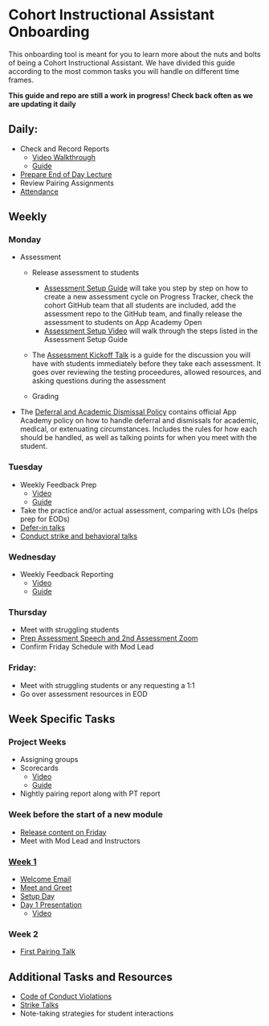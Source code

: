 # Cohort Instructional Assistant Onboarding

This onboarding tool is meant for you to learn more about the nuts and bolts of being a Cohort Instructional Assistant.
We have divided this guide according to the most common tasks you will handle on different time frames.

**This guide and repo are still a work in progress!  Check back often as we are updating it daily**


## Daily:
- Check and Record Reports
    - [Video Walkthrough](https://drive.google.com/file/d/13M4bZwuyI0rrYboyecdJuKKCL_Ax-q5f/view?usp=sharing)
    - [Guide](https://docs.google.com/document/d/1UCKSdlGsvQgS9eeQXfrZTzEKENwrkxVc_teEDy-DHgA/edit?usp=sharing)
- [Prepare End of Day Lecture](https://drive.google.com/drive/folders/1_IrXZaXeQRmLMysoHVqDmkBboIHKuzvq?usp=sharing)
- Review Pairing Assignments
- [Attendance](https://drive.google.com/drive/folders/1haxqHCwELELK1LUYrT3--lKyI6gN-4B8?usp=sharing)

## Weekly

### Monday
- Assessment
    - Release assessment to students
        - [Assessment Setup Guide](https://github.com/bradsimpson213/AppAcademy-Cohort-Instructional-Assistant-Onboarding-Guide/blob/master/assessments/assessment-setup.md) will take you step by step on how to create a new assessment cycle on Progress Tracker, check the cohort GitHub team that all students are included, add the assessment repo to the GitHub team, and finally release the assessment to students on App Academy Open
        - [Assessment Setup Video](https://drive.google.com/file/d/13ZLIFt4YoWpw2cZaOvN0KD-xINwnsiIt/view?usp=sharing) will walk through the steps listed in the Assessment Setup Guide

    - The [Assessment Kickoff Talk](https://github.com/bradsimpson213/AppAcademy-Cohort-Instructional-Assistant-Onboarding-Guide/blob/master/assessments/assessment-delivery.md) is a guide for the discussion you will have with students immediately before they take each assessment.  It goes over reviewing the testing proceedures, allowed resources, and asking questions during the assessment

    - Grading

- The [Deferral and Academic Dismissal Policy](https://github.com/bradsimpson213/AppAcademy-Cohort-Instructional-Assistant-Onboarding-Guide/blob/master/deferrals/deferrals.md) contains official App Academy policy on how to handle deferral and dismissals for academic, medical, or extenuating circumstances.  Includes the rules for how each should be handled, as well as talking points for when you meet with the student.

### Tuesday
- Weekly Feedback Prep
    - [Video](https://drive.google.com/file/d/1g0g5GlKUBrOYnsJajiA0KKcOUtttI8rO/view?usp=sharing)
    - [Guide](https://docs.google.com/document/d/1_epmozsCWIzyYEuoUBeWnJJ3wnuP0zbQh2RLsc-1A0c/edit?usp=sharing)
- Take the practice and/or actual assessment, comparing with LOs (helps prep for EODs)
- [Defer-in talks](https://docs.google.com/document/d/1535oKtUUetipgQ-1EXdsUQTJWJgIVE0PFfYqlJb7Ims/edit?usp=sharing)
- [Conduct strike and behavioral talks](https://docs.google.com/document/d/1qepGvdL1i_rpEk9TWXy5_dDXOdrg42Hwlk9oFPF3QtU/edit)

### Wednesday
- Weekly Feedback Reporting
    - [Video](https://drive.google.com/file/d/1g0g5GlKUBrOYnsJajiA0KKcOUtttI8rO/view?usp=sharing)
    - [Guide](https://docs.google.com/document/d/1_epmozsCWIzyYEuoUBeWnJJ3wnuP0zbQh2RLsc-1A0c/edit?usp=sharing)

### Thursday
- Meet with struggling students
- [Prep Assessment Speech and 2nd Assessment Zoom](https://docs.google.com/document/u/0/d/1qtaOuaM9d_OMrICUl1NBzYhN9WOl0RiogxpHqlz9YlQ/edit)
- Confirm Friday Schedule with Mod Lead

### Friday:
- Meet with struggling students or any requesting a 1:1
- Go over assessment resources in EOD

## Week Specific Tasks
### Project Weeks
- Assigning groups
- Scorecards
    - [Video](https://drive.google.com/file/d/1DhX2v2Zk4xoEh254DJMIKpWWwuq0_eUN/view?usp=sharing)
    - [Guide](https://drive.google.com/file/d/1DhX2v2Zk4xoEh254DJMIKpWWwuq0_eUN/view?usp=sharing)
- Nightly pairing report along with PT report

### Week before the start of a new module
- [Release content on Friday](https://appacademyio.atlassian.net/wiki/spaces/IN/pages/1784938501/Add+Course+Content+in+AAO)
- Meet with Mod Lead and Instructors

### [Week 1](https://drive.google.com/file/d/1vnsnbvlfFMQe9206-V26mjNLGcF5WS20/view?usp=sharing)
- [Welcome Email](https://docs.google.com/document/d/1whi6GD_Yud2OVZ58VQW_vBAZ7GzRDS7_HyAJKtoT-sk/edit?usp=sharing)
- [Meet and Greet](https://docs.google.com/document/d/1GNEJTmiS0n_Q_UCznA9XO9YkZ-zesgTKJtjgRKr1kU8/edit?usp=sharing)
- [Setup Day](https://github.com/appacademy/unified-setup)
- [Day 1 Presentation](https://docs.google.com/presentation/d/1hAbNFDdHvEDgW6DN05auIcSWZZ2l4felgxElPYVnGfQ/edit?usp=sharing)
    - [Video](https://drive.google.com/file/d/171H_bJxkXrBqiw_RhTpJD1hIrshLKyNw/view?usp=sharing)

### Week 2
- [First Pairing Talk](https://docs.google.com/presentation/d/14slBPgJWBTEQScL3iB--LVV8Fw6hYZ__2vLrdfWh3sc/edit?usp=sharing)

## Additional Tasks and Resources
- [Code of Conduct Violations](https://docs.google.com/document/d/1L5jTuU4feY9ofPodfT0JRgeqv-wCAHMH8yv0oAiH8f8/edit)
- [Strike Talks](https://docs.google.com/document/d/1qepGvdL1i_rpEk9TWXy5_dDXOdrg42Hwlk9oFPF3QtU/edit)
- Note-taking strategies for student interactions
